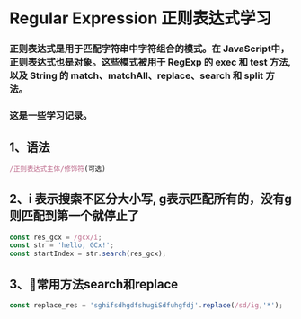 # Regular Expression 正则表达式学习
### 正则表达式是用于匹配字符串中字符组合的模式。在 JavaScript中，正则表达式也是对象。这些模式被用于 RegExp 的 exec 和 test 方法, 以及 String 的 match、matchAll、replace、search 和 split 方法。
### 这是一些学习记录。

## 1、语法
```JavaScript
/正则表达式主体/修饰符(可选)
```
## 2、i 表示搜索不区分大小写, g表示匹配所有的，没有g则匹配到第一个就停止了
```JavaScript
const res_gcx = /gcx/i;
const str = 'hello, GCx!';
const startIndex = str.search(res_gcx);
```
## 3、常用方法search和replace
```JavaScript
const replace_res = 'sghifsdhgdfshugiSdfuhgfdj'.replace(/sd/ig,'*');
```
